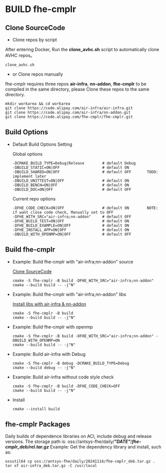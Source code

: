 # BUILD **fhe-cmplr**

## Clone SourceCode

- Clone repos by script

After entering Docker, Run the **clone_avhc.sh** script to automatically clone AVHC repos。
```
clone_avhc.sh
```

- or Clone repos manually

fhe-cmplr requires three repos **air-infra**, **nn-addon**, **fhe-cmplr** to be compiled in the same directory, please Clone these repos to the same directory.

```
mkdir workarea && cd workarea
git clone https://code.alipay.com/air-infra/air-infra.git
git clone https://code.alipay.com/air-infra/nn-addon.git
git clone https://code.alipay.com/fhe-cmplr/fhe-cmplr.git
```

## Build Options
- Default Build Options Setting

    Global options
    ```
    -DCMAKE_BUILD_TYPE=Debug|Release        # default Debug
    -DBUILD_STATIC=ON|OFF                   # default ON
    -DBUILD_SHARED=ON|OFF                   # default OFF       TODO: implement later
    -DBUILD_UNITTEST=ON|OFF                 # default ON
    -DBUILD_BENCH=ON|OFF                    # default ON
    -DBUILD_DOC=ON|OFF                      # default OFF
    ```
    Current repo options
    ```
    -DFHE_CODE_CHECK=ON|OFF                 # default ON        NOTE: if want close code check, Manually set to OFF
    -DFHE_WITH_SRC="air-infra;nn-addon"     # default OFF
    -DFHE_BUILD_TEST=ON|OFF                 # default ON
    -DFHE_BUILD_EXAMPLE=ON|OFF              # default ON
    -DFHE_INSTALL_APP=ON|OFF                # default ON
    -DBUILD_WITH_OPENMP=ON|OFF              # default OFF
    ```

## Build **fhe-cmplr**

- Example: Build fhe-cmplr with "air-infra;nn-addon" source

    [Clone SourceCode](SETUP.md)

    ```
    cmake -S fhe-cmplr -B build -DFHE_WITH_SRC="air-infra;nn-addon"
    cmake --build build -- -j"N"
    ```

- Example: Build fhe-cmplr with "air-infra,nn-addon" libs

    [Install libs with air-infra & nn-addon](SETUP.md)

    ```
    cmake -S fhe-cmplr -B build
    cmake --build build -- -j"N"
    ```

- Example: Build fhe-cmplr with openmp
 
    ```
    cmake -S fhe-cmplr -B build -DFHE_WITH_SRC="air-infra;nn-addon" -DBUILD_WITH_OPENMP=ON
    cmake --build build -- -j"N"
    ```

- Example: Build air-infra with Debug

    ```
    cmake -S fhe-cmplr -B debug -DCMAKE_BUILD_TYPE=Debug
    cmake --build debug -- -j"N"
    ```

- Example: Build air-infra without code style check

    ```
    cmake -S fhe-cmplr -B build -DFHE_CODE_CHECK=OFF
    cmake --build build -- -j"N"
    ```

- Install

    ```
    cmake --install build
    ```

## **fhe-cmplr** Packages

Daily builds of dependence libraries on ACI, include debug and release versions.
The storage path is: oss://antsys-fhe/daily/***"DATE"***/***fhe-cmplr_deb/rel.tar.gz***
Example: Get the dependency library and install, such as:

```
ossutil64 cp oss://antsys-fhe/daily/20241114/fhe-cmplr_deb.tar.gz .
tar xf air-infra_deb.tar.gz -C /usr/local
```